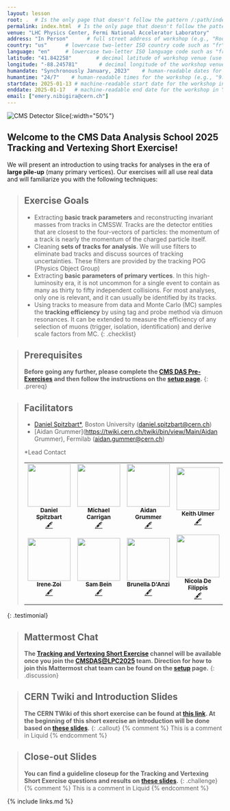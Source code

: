 ```yaml
---
layout: lesson
root: .  # Is the only page that doesn't follow the pattern /:path/index.html
permalink: index.html  # Is the only page that doesn't follow the pattern /:path/index.html
venue: "LHC Physics Center, Fermi National Accelerator Laboratory"        # brief name of the institution that hosts the workshop without address (e.g., "Euphoric State University")
address: "In Person"      # full street address of workshop (e.g., "Room A, 123 Forth Street, Blimingen, Euphoria"), videoconferencing URL, or 'online'
country: "us"      # lowercase two-letter ISO country code such as "fr" (see https://en.wikipedia.org/wiki/ISO_3166-1#Current_codes) for the institution that hosts the workshop
language: "en"     # lowercase two-letter ISO language code such as "fr" (see https://en.wikipedia.org/wiki/List_of_ISO_639-1_codes) for the
latitude: "41.842258"        # decimal latitude of workshop venue (use https://www.latlong.net/)
longitude: "-88.245781"       # decimal longitude of the workshop venue (use https://www.latlong.net)
humandate: "Synchronously January, 2023"    # human-readable dates for the workshop (e.g., "Feb 17-18, 2020")
humantime: "24/7"    # human-readable times for the workshop (e.g., "9:00 am - 4:30 pm")
startdate: 2025-01-13 # machine-readable start date for the workshop in YYYY-MM-DD format like 2015-01-01
enddate: 2025-01-17   # machine-readable end date for the workshop in YYYY-MM-DD format like 2015-01-02
email: ["emery.nibigira@cern.ch"]
---
```


![CMS Detector Slice](https://cmsexperiment.web.cern.ch/sites/cmsexperiment.web.cern.ch/files/detectoroverview.gif){:width="50%"}

## Welcome to the CMS Data Analysis School 2025 Tracking and Vertexing Short Exercise!

We will present an introduction to using tracks for analyses in the era of **large pile-up** (many primary vertices). Our exercises will all use real data and will familiarize you with the following techniques:

> ## Exercise Goals
> - Extracting **basic track parameters** and reconstructing invariant masses from tracks in CMSSW. Tracks are the detector entities that are closest to the four-vectors of particles: the momentum of a track is nearly the momentum of the charged particle itself.
> - Cleaning **sets of tracks for analysis**. We will use filters to eliminate bad tracks and discuss sources of tracking uncertainties. These filters are provided by the tracking POG (Physics Object Group)
> - Extracting **basic parameters of primary vertices**. In this high-luminosity era, it is not uncommon for a single event to contain as many as thirty to fifty independent collisions. For most analyses, only one is relevant, and it can usually be identified by its tracks.
> - Using tracks to measure from data and Monte Carlo (MC) samples the **tracking efficiency** by using tag and probe method via dimuon resonances. It can be extended to measure the efficiency of any selection of muons (trigger, isolation, identification) and derive scale factors from MC.
{: .checklist}

> ## Prerequisites
> **Before going any further, please complete the [CMS DAS Pre-Exercises](https://fnallpc.github.io/cms-das-pre-exercises/) and then follow the instructions on the [setup page](setup.md).**
{: .prereq}


> ## Facilitators
> * [Daniel Spitzbart*](https://twiki.cern.ch/twiki/bin/view/Main/DanielSpitzbart), Boston University ([daniel.spitzbart@cern.ch](mailto:daniel.spitzbart@cern.ch))
> * [Aidan Grummer](https://twiki.cern.ch/twiki/bin/view/Main/Aidan Grummer), Fermilab ([aidan.gummer@cern.ch](mailto:aidan.grummer@cern.ch))
>  
> *Lead Contact
> <table>
>   <tr>
>     <td align="center"><a href="https://github.com/danbarto"><img src="https://lpc.fnal.gov//CMSDAS2024/Daniel_Spitzbart.png" width="100px;" alt=""/><br /><sub><b>Daniel Spitzbart</b></sub></a><br /><a href="https://danbarto.github.io" title="More about him">🖋</a></td>
>     <td align="center"><a href="https://github.com/"><img src="https://lpc.fnal.gov//CMSDAS2024/Michael_Carrigan.png" width="100px;" alt=""/><br /><sub><b>Michael Carrigan</b></sub></a><br /><a href="https://github.com/" title="More about him">🖋</a></td>
>     <td align="center"><a href="https://github.com/akgrummer"><img src="https://lpc.fnal.gov//CMSDAS2024/Aidan_Grummer.jpg" width="100px;" alt=""/><br /><sub><b>Aidan Grummer</b></sub></a><br /><a href="https://github.com/akgrummer" title="More about him">🖋</a></td>
>     <td align="center"><a href="https://github.com/"><img src="https://lpc.fnal.gov//CMSDAS2024/Keith_Ulmer.jpg" width="100px;" alt=""/><br /><sub><b>Keith Ulmer</b></sub></a><br /><a href="https://github.com/" title="More about him">🖋</a></td>
>     <td align="center"><a href="https://github.com/"><img src="https://lpc.fnal.gov//CMSDAS2024/Kai_Yi.jpg" width="100px;" alt=""/><br /><sub><b>Kai Yi</b></sub></a><br /><a href="https://github.com/" title="More about him">🖋</a></td>
>   </tr>
>   <tr>
>     <td align="center"><a href="https://github.com/"><img src="https://lpc.fnal.gov//CMSDAS2024/Irene_Zoi.jpg" width="100px;" alt=""/><br /><sub><b>Irene Zoi</b></sub></a><br /><a href="https://github.com/" title="More about him">🖋</a></td>
>     <td align="center"><a href="https://github.com/"><img src="https://lpc.fnal.gov//CMSDAS2024/Sam_Bein.jpg" width="100px;" alt=""/><br /><sub><b>Sam Bein</b></sub></a><br /><a href="https://github.com/" title="More about him">🖋</a></td>
>     <td align="center"><a href="https://github.com/"><img src="https://lpc.fnal.gov//CMSDAS2024/Brunella_D_Anzi.jpg" width="100px;" alt=""/><br /><sub><b>Brunella D'Anzi</b></sub></a><br /><a href="https://github.com/" title="More about him">🖋</a></td>
>     <td align="center"><a href="https://github.com/"><img src="https://lpc.fnal.gov//CMSDAS2024/Nicola_De_Filippis.png" width="100px;" alt=""/><br /><sub><b>Nicola De Filippis</b></sub></a><br /><a href="https://github.com/" title="More about him">🖋</a></td>
>     <td align="center"><a href="https://github.com/"><img src="https://lpc.fnal.gov//CMSDAS2024/Ulascan_Sarica.jpg" width="100px;" alt=""/><br /><sub><b>Ulascan Sarica</b></sub></a><br /><a href="https://github.com/" title="More about him">🖋</a></td>
>   </tr>
> </table>
{: .testimonial}


> ## Mattermost Chat
> **The [Tracking and Vertexing Short Exercise](https://mattermost.web.cern.ch/cmsdaslpc2025/channels/shortextrackingvertexing) channel will be available once you join the [CMSDAS@LPC2025](https://mattermost.web.cern.ch/cmsdaslpc2025/channels/town-square) team. Direction for how to join this Mattermost chat team can be found on the <a href="setup.html">setup</a> page.**
{: .discussion}

> ## CERN Twiki and Introduction Slides
> **The CERN TWiki of this short exercise can be found at [this link](https://twiki.cern.ch/twiki/bin/view/CMS/SWGuideCMSDataAnalysisSchoolCERN2023TrackingVertexingShortExercise). At the beginning of this short exercise an introduction will be done based on [these slides](https://docs.google.com/viewer?url=https://raw.githubusercontent.com/CMSTrackingPOG/trackingvertexing/gh-pages/files/CMSDASCERN2023_TrackingVertexingExercise_Introduction.pdf).**
{: .callout}
{% comment %} This is a comment in Liquid {% endcomment %}

> ## Close-out Slides
> **You can find a guideline closeup for the Tracking and Vertexing Short Exercise questions and results on [these slides](https://docs.google.com/viewer?url=https://raw.githubusercontent.com/CMSTrackingPOG/trackingvertexing/gh-pages/files/CMSDASCERN2023_TrackingVertexingExercise_Wrapup.pdf).**
{: .challenge}
{% comment %} This is a comment in Liquid {% endcomment %}

{% include links.md %}

